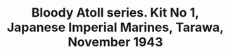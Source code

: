 ---
layout: product
title: "Bloody Atoll series. Kit No 1, Japanese Imperial Marines, Tarawa, November 1943"
price: "1100" 
desc: "1/35 Figura"
img_path: "/assets/img/MBLTD3542.webp"
brand: "MasterBox"
available: false
special_offer: false
new: false
soon: false
cat: "010000"
subcat: "015300"
subsubcat: "0N/A"
sifra: "MBLTD3542"
popular: false
spec: false
---